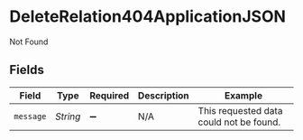 # DeleteRelation404ApplicationJSON

Not Found


## Fields

| Field                                   | Type                                    | Required                                | Description                             | Example                                 |
| --------------------------------------- | --------------------------------------- | --------------------------------------- | --------------------------------------- | --------------------------------------- |
| `message`                               | *String*                                | :heavy_minus_sign:                      | N/A                                     | This requested data could not be found. |